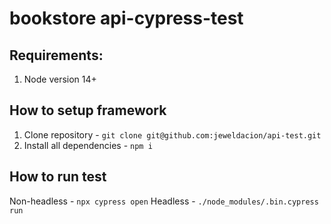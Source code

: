 # bookstore api-cypress-test
## Requirements:
1. Node version 14+

## How to setup framework
1. Clone repository - ```git clone git@github.com:jeweldacion/api-test.git```
2. Install all dependencies - ```npm i```

## How to run test
Non-headless - ```npx cypress open```
Headless - ```./node_modules/.bin.cypress run```

